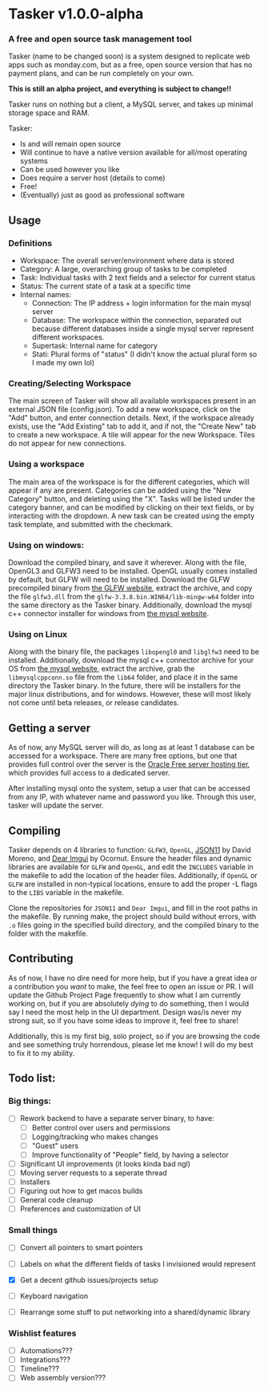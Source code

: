 ﻿# Tasker v1.0.0-alpha

### A free and open source task management tool
Tasker (name to be changed soon) is a system designed to replicate web apps such as monday.com, but as a free, open source version that has no payment plans, and can be run completely on your own. 

**This is still an alpha project, and everything is subject to change!!**

Tasker runs on nothing but a client, a MySQL server, and takes up minimal storage space and RAM.

Tasker:
 - Is and will remain open source
 - Will continue to have a native version available for all/most operating systems
 - Can be used however you like
 - Does require a server host (details to come)
 - Free!
 - (Eventually) just as good as professional software

## Usage
### Definitions
 - Workspace: The overall server/environment where data is stored
 - Category: A large, overarching group of tasks to be completed
 - Task: Individual tasks with 2 text fields and a selector for current status
 - Status: The current state of a task at a specific time
 - Internal names:
	 - Connection: The IP address + login information for the main mysql server
	 - Database: The workspace within the connection, separated out because different databases inside a single mysql server represent different workspaces.
	 - Supertask: Internal name for category
	 - Stati: Plural forms of "status" (I didn't know the actual plural form so I made my own lol)
### Creating/Selecting Workspace
The main screen of Tasker will show all available workspaces present in an external JSON file (config.json). To add a new workspace, click on the "Add" button, and enter connection details. Next, if the workspace already exists, use the "Add Existing" tab to add it, and if not, the "Create New" tab to create a new workspace. A tile will appear for the new Workspace. Tiles do not appear for new connections.

### Using a workspace
The main area of the workspace is for the different categories, which will appear if any are present. Categories can be added using the "New Category" button, and deleting using the "X". Tasks will be listed under the category banner, and can be modified by clicking on their text fields, or by interacting with the dropdown. A new task can be created using the empty task template, and submitted with the checkmark.

### Using on windows:
Download the compiled binary, and save it wherever. Along with the file, OpenGL3 and GLFW3 need to be installed. OpenGL usually comes installed by default, but GLFW will need to be installed. Download the GLFW precompiled binary from [the GLFW website](https://www.glfw.org/download), extract the archive, and copy the file `glfw3.dll` from the `glfw-3.3.8.bin.WIN64/lib-mingw-w64` folder into the same directory as the Tasker binary. Additionally, download the mysql c++ connector installer for windows from [the mysql website](https://dev.mysql.com/downloads/connector/cpp/).

### Using on Linux
Along with the binary file, the packages `libopengl0` and `libglfw3` need to be installed. Additionally, download the mysql c++ connector archive for your OS from [the mysql website](https://dev.mysql.com/downloads/connector/cpp/), extract the archive, grab the `libmysqlcppconn.so` file from the `lib64` folder, and place it in the same directory the Tasker binary. In the future, there will be installers for the major linux distributions, and for windows. However, these will most likely not come until beta releases, or release candidates.

## Getting a server
As of now, any MySQL server will do, as long as at least 1 database can be accessed for a workspace. There are many free options, but one that provides full control over the server is the [Oracle Free server hosting tier](https://cloud.oracle.com), which provides full access to a dedicated server. 

After installing mysql onto the system, setup a user that can be accessed from any IP, with whatever name and password you like. Through this user, tasker will update the server. 

## Compiling
Tasker depends on 4 libraries to function: `GLFW3`, `OpenGL`, [JSON11](https://github.com/davidmoreno/json11) by David Moreno, and [Dear Imgui](https://github.com/ocornut/imgui) by Ocornut. Ensure the header files and dynamic libraries are available for `GLFW` and `OpenGL`, and edit the `INCLUDES` variable in the makefile to add the location of the header files. Additionally, if `OpenGL` or `GLFW` are installed in non-typical locations, ensure to add the proper -L flags to the `LIBS` variable in the makefile.

Clone the repositories for `JSON11` and `Dear Imgui`, and fill in the root paths in the makefile. By running make, the project should build without errors, with `.o` files going in the specified build directory, and the compiled binary to the folder with the makefile.

## Contributing
As of now, I have no dire need for more help, but if you have a great idea or a contribution you _want_ to make, the feel free to open an issue or PR. I will update the Github Project Page frequently to show what I am currently working on, but if you are absolutely _dying_ to do something, then I would say I need the most help in the UI department. Design was/is never my strong suit, so if you have some ideas to improve it, feel free to share!

Additionally, this is my first big, solo project, so if you are browsing the code and see something truly horrendous, please let me know! I will do my best to fix it to my ability.

## Todo list:
### Big things:
 - [ ] Rework backend to have a separate server binary, to have:
   - [ ] Better control over users and permissions
   - [ ] Logging/tracking who makes changes
   - [ ] "Guest" users
   - [ ] Improve functionality of "People" field, by having a selector
 - [ ] Significant UI improvements (it looks kinda bad ngl)
 - [ ] Moving server requests to a seperate thread
 - [ ] Installers
 - [ ] Figuring out how to get macos builds
 - [ ] General code cleanup
 - [ ] Preferences and customization of UI

### Small things
 - [ ] Convert all pointers to smart pointers
 - [ ] Labels on what the different fields of tasks I invisioned would represent
 - [x] Get a decent github issues/projects setup
 - [ ] Keyboard navigation
 - [ ] Rearrange some stuff to put networking into a shared/dynamic library


### Wishlist features
 - [ ] Automations???
 - [ ] Integrations???
 - [ ] Timeline???
 - [ ] Web assembly version???